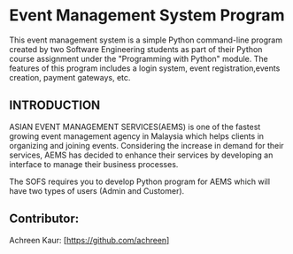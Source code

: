 # Event Management System Program

This event management system is a simple Python command-line program created by two
Software Engineering students as part of their Python course assignment under
the "Programming with Python" module. The features of this program includes
a login system, event registration,events creation, payment gateways, etc.

## INTRODUCTION

ASIAN EVENT MANAGEMENT SERVICES(AEMS) is one of the fastest growing event management agency in
Malaysia which helps clients in organizing and joining events. Considering the increase in
demand for their services, AEMS has decided to enhance their services
by developing an interface to manage their business processes.

The SOFS requires you to develop Python program for AEMS which will
have two types of users (Admin and Customer).

## Contributor:

Achreen Kaur: [https://github.com/achreen]
